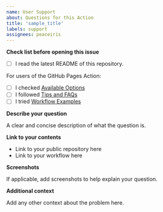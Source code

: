 ```yaml
---
name: User Support
about: Questions for this Action
title: 'sample_title'
labels: support
assignees: peaceiris
---
```


**Check list before opening this issue**

- [ ] I read the latest README of this repository.

For users of the GitHub Pages Action:

- [ ] I checked [Available Options](https://github.com/peaceiris/actions-gh-pages#options)
- [ ] I followed [Tips and FAQs](https://github.com/peaceiris/actions-gh-pages#tips-and-faq)
- [ ] I tried [Workflow Examples](https://github.com/peaceiris/actions-gh-pages#examples)

**Describe your question**

A clear and concise description of what the question is.

**Link to your contents**

- Link to your public repository here
- Link to your workflow here

**Screenshots**

If applicable, add screenshots to help explain your question.

**Additional context**

Add any other context about the problem here.
